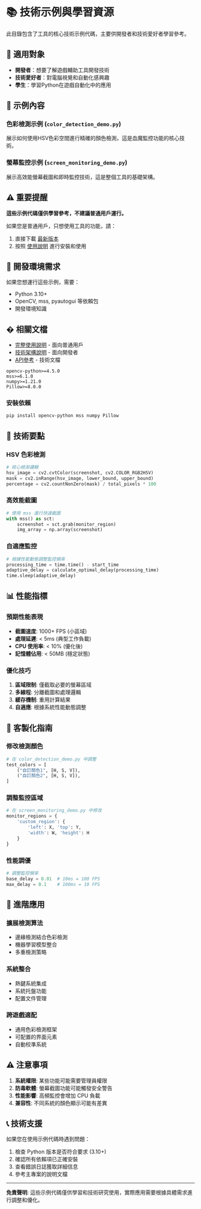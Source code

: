 # 📚 技術示例與學習資源

此目錄包含了工具的核心技術示例代碼，主要供開發者和技術愛好者學習參考。

## 🎯 適用對象

- **開發者**：想要了解遊戲輔助工具開發技術
- **技術愛好者**：對電腦視覺和自動化感興趣
- **學生**：學習Python在遊戲自動化中的應用

## 📁 示例內容

### 色彩檢測示例 (`color_detection_demo.py`)
展示如何使用HSV色彩空間進行精確的顏色檢測，這是血魔監控功能的核心技術。

### 螢幕監控示例 (`screen_monitoring_demo.py`)
展示高效能螢幕截圖和即時監控技術，這是整個工具的基礎架構。

## ⚠️ 重要提醒

**這些示例代碼僅供學習參考，不建議普通用戶運行。**

如果您是普通用戶，只想使用工具的功能，請：
1. 直接下載 [最新版本](../../releases/latest)
2. 按照 [使用說明](docs/使用說明.md) 進行安裝和使用

## 🔧 開發環境需求

如果您想運行這些示例，需要：
- Python 3.10+
- OpenCV, mss, pyautogui 等依賴包
- 開發環境知識

## � 相關文檔

- [完整使用說明](docs/使用說明.md) - 面向普通用戶
- [技術架構說明](docs/技術架構.md) - 面向開發者
- [API參考](docs/API參考.md) - 技術文檔
```
opencv-python>=4.5.0
mss>=6.1.0
numpy>=1.21.0
Pillow>=8.0.0
```

### 安裝依賴
```bash
pip install opencv-python mss numpy Pillow
```

## 🎯 技術要點

### HSV 色彩檢測
```python
# 核心檢測邏輯
hsv_image = cv2.cvtColor(screenshot, cv2.COLOR_RGB2HSV)
mask = cv2.inRange(hsv_image, lower_bound, upper_bound)
percentage = cv2.countNonZero(mask) / total_pixels * 100
```

### 高效能截圖
```python
# 使用 mss 進行快速截圖
with mss() as sct:
    screenshot = sct.grab(monitor_region)
    img_array = np.array(screenshot)
```

### 自適應監控
```python
# 根據性能動態調整監控頻率
processing_time = time.time() - start_time
adaptive_delay = calculate_optimal_delay(processing_time)
time.sleep(adaptive_delay)
```

## 📊 性能指標

### 預期性能表現
- **截圖速度**: 1000+ FPS (小區域)
- **處理延遲**: < 5ms (典型工作負載)
- **CPU 使用率**: < 10% (優化後)
- **記憶體佔用**: < 50MB (穩定狀態)

### 優化技巧
1. **區域限制**: 僅截取必要的螢幕區域
2. **多線程**: 分離截圖和處理邏輯
3. **緩存機制**: 重用計算結果
4. **自適應**: 根據系統性能動態調整

## 🔧 客製化指南

### 修改檢測顏色
```python
# 在 color_detection_demo.py 中調整
test_colors = [
    ("自訂顏色1", [H, S, V]),
    ("自訂顏色2", [H, S, V]),
]
```

### 調整監控區域
```python
# 在 screen_monitoring_demo.py 中修改
monitor_regions = {
    'custom_region': {
        'left': X, 'top': Y, 
        'width': W, 'height': H
    }
}
```

### 性能調優
```python
# 調整監控頻率
base_delay = 0.01  # 10ms = 100 FPS
max_delay = 0.1    # 100ms = 10 FPS
```

## 🚀 進階應用

### 擴展檢測算法
- 邊緣檢測結合色彩檢測
- 機器學習模型整合
- 多重檢測策略

### 系統整合
- 熱鍵系統集成
- 系統托盤功能
- 配置文件管理

### 跨遊戲適配
- 通用色彩檢測框架
- 可配置的界面元素
- 自動校準系統

## ⚠️ 注意事項

1. **系統權限**: 某些功能可能需要管理員權限
2. **防毒軟體**: 螢幕截圖功能可能觸發安全警告
3. **性能影響**: 高頻監控會增加 CPU 負載
4. **兼容性**: 不同系統的顏色顯示可能有差異

## 📞 技術支援

如果您在使用示例代碼時遇到問題：

1. 檢查 Python 版本是否符合要求 (3.10+)
2. 確認所有依賴項已正確安裝
3. 查看錯誤日誌獲取詳細信息
4. 參考主專案的說明文檔

---

**免責聲明**: 這些示例代碼僅供學習和技術研究使用，實際應用需要根據具體需求進行調整和優化。